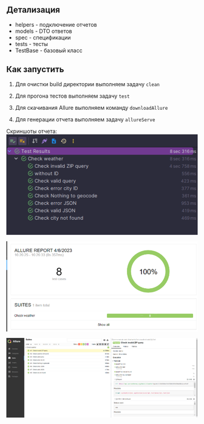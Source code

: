 ## Детализация
- helpers - подключение отчетов
- models - DTO ответов
- spec - спецификации
- tests - тесты
- TestBase - базовый класс

## Как запустить

1) Для очистки build директории выполняем задачу
`clean`

2) Для прогона тестов выполняем задачу `test`
3) Для скачивания Allure выполняем команду `downloadAllure`

4) Для генерации отчета выполняем задачу `allureServe`

Скриншоты отчета:
![result](allure/result.jpg)

![result](allure/allure-result.jpg)

![result](allure/detail.jpg)

